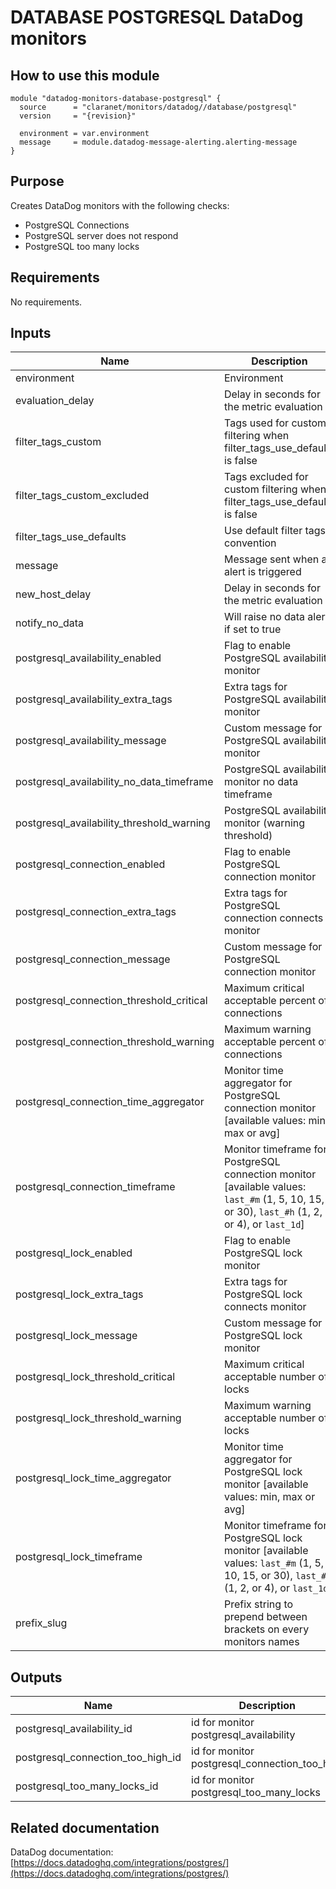 # DATABASE POSTGRESQL DataDog monitors

## How to use this module

```hcl
module "datadog-monitors-database-postgresql" {
  source      = "claranet/monitors/datadog//database/postgresql"
  version     = "{revision}"

  environment = var.environment
  message     = module.datadog-message-alerting.alerting-message
}

```

## Purpose

Creates DataDog monitors with the following checks:

- PostgreSQL Connections
- PostgreSQL server does not respond
- PostgreSQL too many locks

## Requirements

No requirements.

## Inputs

| Name | Description | Type | Default | Required |
|------|-------------|------|---------|:--------:|
| environment | Environment | `string` | n/a | yes |
| evaluation\_delay | Delay in seconds for the metric evaluation | `number` | `15` | no |
| filter\_tags\_custom | Tags used for custom filtering when filter\_tags\_use\_defaults is false | `string` | `"*"` | no |
| filter\_tags\_custom\_excluded | Tags excluded for custom filtering when filter\_tags\_use\_defaults is false | `string` | `""` | no |
| filter\_tags\_use\_defaults | Use default filter tags convention | `string` | `"true"` | no |
| message | Message sent when an alert is triggered | `any` | n/a | yes |
| new\_host\_delay | Delay in seconds for the metric evaluation | `number` | `300` | no |
| notify\_no\_data | Will raise no data alert if set to true | `bool` | `true` | no |
| postgresql\_availability\_enabled | Flag to enable PostgreSQL availability monitor | `string` | `"true"` | no |
| postgresql\_availability\_extra\_tags | Extra tags for PostgreSQL availability monitor | `list(string)` | `[]` | no |
| postgresql\_availability\_message | Custom message for PostgreSQL availability monitor | `string` | `""` | no |
| postgresql\_availability\_no\_data\_timeframe | PostgreSQL availability monitor no data timeframe | `string` | `10` | no |
| postgresql\_availability\_threshold\_warning | PostgreSQL availability monitor (warning threshold) | `string` | `3` | no |
| postgresql\_connection\_enabled | Flag to enable PostgreSQL connection monitor | `string` | `"true"` | no |
| postgresql\_connection\_extra\_tags | Extra tags for PostgreSQL connection connects monitor | `list(string)` | `[]` | no |
| postgresql\_connection\_message | Custom message for PostgreSQL connection monitor | `string` | `""` | no |
| postgresql\_connection\_threshold\_critical | Maximum critical acceptable percent of connections | `number` | `80` | no |
| postgresql\_connection\_threshold\_warning | Maximum warning acceptable percent of connections | `number` | `70` | no |
| postgresql\_connection\_time\_aggregator | Monitor time aggregator for PostgreSQL connection monitor [available values: min, max or avg] | `string` | `"avg"` | no |
| postgresql\_connection\_timeframe | Monitor timeframe for PostgreSQL connection monitor [available values: `last_#m` (1, 5, 10, 15, or 30), `last_#h` (1, 2, or 4), or `last_1d`] | `string` | `"last_15m"` | no |
| postgresql\_lock\_enabled | Flag to enable PostgreSQL lock monitor | `string` | `"true"` | no |
| postgresql\_lock\_extra\_tags | Extra tags for PostgreSQL lock connects monitor | `list(string)` | `[]` | no |
| postgresql\_lock\_message | Custom message for PostgreSQL lock monitor | `string` | `""` | no |
| postgresql\_lock\_threshold\_critical | Maximum critical acceptable number of locks | `number` | `99` | no |
| postgresql\_lock\_threshold\_warning | Maximum warning acceptable number of locks | `number` | `70` | no |
| postgresql\_lock\_time\_aggregator | Monitor time aggregator for PostgreSQL lock monitor [available values: min, max or avg] | `string` | `"min"` | no |
| postgresql\_lock\_timeframe | Monitor timeframe for PostgreSQL lock monitor [available values: `last_#m` (1, 5, 10, 15, or 30), `last_#h` (1, 2, or 4), or `last_1d`] | `string` | `"last_5m"` | no |
| prefix\_slug | Prefix string to prepend between brackets on every monitors names | `string` | `""` | no |

## Outputs

| Name | Description |
|------|-------------|
| postgresql\_availability\_id | id for monitor postgresql\_availability |
| postgresql\_connection\_too\_high\_id | id for monitor postgresql\_connection\_too\_high |
| postgresql\_too\_many\_locks\_id | id for monitor postgresql\_too\_many\_locks |

## Related documentation

DataDog documentation: [https://docs.datadoghq.com/integrations/postgres/](https://docs.datadoghq.com/integrations/postgres/)
